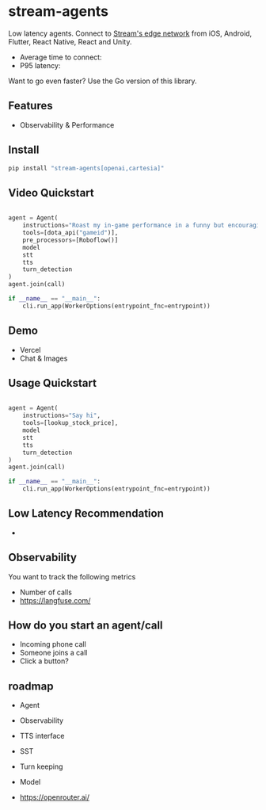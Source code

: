 # stream-agents

Low latency agents. Connect to [Stream's edge network](https://getstream.io/video/) from iOS, Android, Flutter, React Native, React and Unity. 

- Average time to connect:
- P95 latency:

Want to go even faster? Use the Go version of this library.

## Features

- Observability & Performance

## Install

```bash
pip install "stream-agents[openai,cartesia]"
```

## Video Quickstart

```python

agent = Agent(
    instructions="Roast my in-game performance in a funny but encouraging manner",
    tools=[dota_api("gameid")],
    pre_processors=[Roboflow()]
    model
    stt
    tts
    turn_detection
)
agent.join(call)

if __name__ == "__main__":
    cli.run_app(WorkerOptions(entrypoint_fnc=entrypoint))

```

## Demo

* Vercel
* Chat & Images

## Usage Quickstart

```python

agent = Agent(
    instructions="Say hi",
    tools=[lookup_stock_price],
    model
    stt
    tts
    turn_detection
)
agent.join(call)

if __name__ == "__main__":
    cli.run_app(WorkerOptions(entrypoint_fnc=entrypoint))

```

## Low Latency Recommendation

* 

## Observability

You want to track the following metrics

- Number of calls
- https://langfuse.com/

## How do you start an agent/call

- Incoming phone call
- Someone joins a call
- Click a button?


## roadmap

- Agent
- Observability
- TTS interface
- SST
- Turn keeping
- Model

- https://openrouter.ai/


